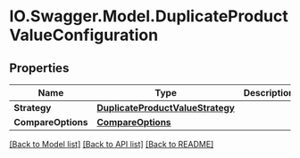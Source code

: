 # IO.Swagger.Model.DuplicateProductValueConfiguration
## Properties

Name | Type | Description | Notes
------------ | ------------- | ------------- | -------------
**Strategy** | [**DuplicateProductValueStrategy**](DuplicateProductValueStrategy.md) |  | 
**CompareOptions** | [**CompareOptions**](CompareOptions.md) |  | 

[[Back to Model list]](../README.md#documentation-for-models) [[Back to API list]](../README.md#documentation-for-api-endpoints) [[Back to README]](../README.md)

